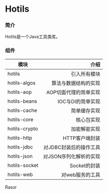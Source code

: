 # Hotils

### 简介

Hotils是一个Java工具类库。

### 组件
模块|介绍
---|---:
hotils|引入所有模块
hotils-algos|算法与数据结构的实现
hotils-aop|AOP切面代理的简单实现
hotils-beans|IOC与DI的简单实现
hotils-cache|简单缓存实现
hotils-core|核心包实现
hotils-crypto|加密解密实现
hotils-http|HTTP客户端封装
hotils-jdbc|对JDBC封装后的操作工具
hotils-json|对JSON序列化解析的实现
hotils-socket|Socket的封装
hotils-web|对web服务的工具

Rasor